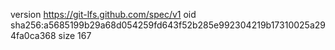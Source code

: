 version https://git-lfs.github.com/spec/v1
oid sha256:a5685199b29a68d054259fd643f52b285e992304219b17310025a294fa0ca368
size 167
